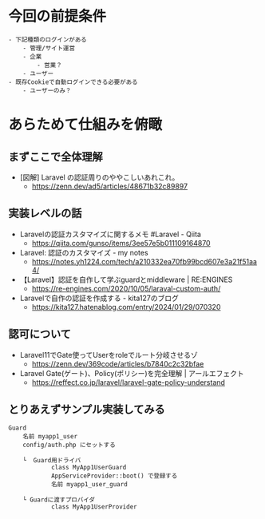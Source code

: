 # 今回の前提条件
    - 下記種類のログインがある
        - 管理/サイト運営
        - 企業
            - 営業？
        - ユーザー
    - 既存Cookieで自動ログインできる必要がある
        - ユーザーのみ？

# あらためて仕組みを俯瞰
## まずここで全体理解
- [図解] Laravel の認証周りのややこしいあれこれ。
    - https://zenn.dev/ad5/articles/48671b32c89897

## 実装レベルの話
- Laravelの認証カスタマイズに関するメモ #Laravel - Qiita
    - https://qiita.com/gunso/items/3ee57e5b011109164870
- Laravel: 認証のカスタマイズ - my notes
    - https://notes.yh1224.com/tech/a210332ea70fb99bcd607e3a21f51aa4/
- 【Laravel】認証を自作して学ぶguardとmiddleware | RE:ENGINES
    - https://re-engines.com/2020/10/05/laraval-custom-auth/
- Laravelで自作の認証を作成する - kita127のブログ
    - https://kita127.hatenablog.com/entry/2024/01/29/070320

## 認可について
- Laravel11でGate使ってUserをroleでルート分岐させるゾ
    - https://zenn.dev/369code/articles/b7840c2c32bfae
- Laravel Gate(ゲート)、Policy(ポリシー)を完全理解 | アールエフェクト
    - https://reffect.co.jp/laravel/laravel-gate-policy-understand

## とりあえずサンプル実装してみる
```
Guard
    名前 myapp1_user
    config/auth.php にセットする

    └  Guard用ドライバ
            class MyApp1UserGuard
            AppServiceProvider::boot() で登録する
            名前 myapp1_user_guard

    └ Guardに渡すプロバイダ
            class MyApp1UserProvider
```